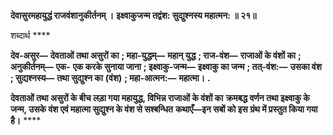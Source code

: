 **देवासुरमहायुद्धं राजवंशानुकीर्तनम् ।** **इक्ष्वाकुजन्म तद्वंश: सुद्युश्नस्य महात्मन: ॥ २१॥** 

शब्दार्थ **** 

**देव-असुर—** **देवताओं तथा असुरों का** **; महा-युद्धम्—** **महान् युद्ध** **; राज-वंश—** **राजाओं के वंशों का** **; अनुकीर्तनम्—** **एक-** **एक करके सुनाया जाना** **; इक्ष्वाकु-जन्म—** **इक्ष्वाकु का जन्म** **; तत्-वंश:—** **उसका वंश** **; सुद्यश्नस्य—** **तथा सुद्युश्न का** **(वंश)** **; महा-आत्मन:—** **महात्मा।** **.** 

**देवताओं तथा असुरों के बीच लड़ा गया महायुद्ध, विभिन्न राजाओं के वंशों का** **क्रमबद्ध वर्णन तथा इक्ष्वाकु के जन्म, उसके वंश एवं महात्मा सुद्युश्न के वंश से सश्बन्धित** **कथाएँ—इन सबों को इस ग्रंथ में प्रस्तुत किया गया है।** **** 